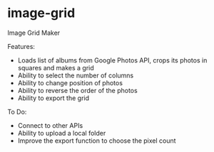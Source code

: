 # image-grid
Image Grid Maker

Features:
- Loads list of albums from Google Photos API, crops its photos in squares and makes a grid
- Ability to select the number of columns
- Ability to change position of photos
- Ability to reverse the order of the photos
- Ability to export the grid


To Do:
- Connect to other APIs
- Ability to upload a local folder
- Improve the export function to choose the pixel count
